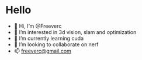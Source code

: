 # Hello

- 👋 Hi, I’m @Freeverc
- 👀 I’m interested in 3d vision, slam and optimization
- 🌱 I’m currently learning cuda
- 💞️ I’m looking to collaborate on nerf
- 📫 freeverc@gmail.com

<!---
Freeverc/Freeverc is a ✨ special ✨ repository because its `README.md` (this file) appears on your GitHub profile.
You can click the Preview link to take a look at your changes.
--->
